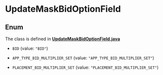 

# UpdateMaskBidOptionField

## Enum

The class is defined in **[UpdateMaskBidOptionField.java](../../src/main/java/org/openapitools/model/UpdateMaskBidOptionField.java)**


* `BID` (value: `"BID"`)

* `APP_TYPE_BID_MULTIPLIER_SET` (value: `"APP_TYPE_BID_MULTIPLIER_SET"`)

* `PLACEMENT_BID_MULTIPLIER_SET` (value: `"PLACEMENT_BID_MULTIPLIER_SET"`)



